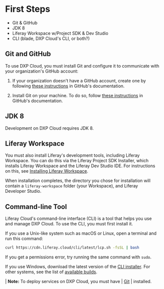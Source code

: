 # First Steps

-   Git & GitHub
-   JDK 8
-   Liferay Workspace w/Project SDK & Dev Studio
-   CLI (blade, DXP Cloud's CLI, or both?)

## Git and GitHub

To use DXP Cloud, you must install Git and configure it to communicate with your 
organization's GitHub account: 

1.  If your organization doesn't have a GitHub account, create one by following 
    [these instructions](https://help.github.com/articles/signing-up-for-a-new-github-account) 
    in GitHub's documentation. 

2.  Install Git on your machine. To do so, follow 
    [these instructions](https://help.github.com/articles/set-up-git) 
    in GitHub's documentation. 

## JDK 8

Development on DXP Cloud requires JDK 8. 
<!-- 
Which JDK? Oracle, OpenJDK, etc...
-->

## Liferay Workspace
<!-- 
Is it even necessary to install Workspace separately? They already get it 
built-in with the GitHub repo. 
-->
<!-- 
Do we also require Dev Studio?
-->

You must also install Liferay's development tools, including Liferay Workspace. 
You can do this via the Liferay Project SDK Installer, which installs Liferay 
Workspace and the Liferay Dev Studio IDE. For instructions on this, see 
[Installing Liferay Workspace](/docs/7-2/reference/-/knowledge_base/r/installing-liferay-workspace). 
<!-- Linked doc is outdated. Cody is updating it with these correct steps: 

-   Select Java runtime
-   Select installation directory
-   Select whether to install command line tools (e.g., blade, bnd)
-   DXP activation key file (optional)
-   Proxy configuration (Choose *Skip proxy configuration* if not needed)
-   Click *Next* to begin installation

-->

When installation completes, the directory you chose for installation will 
contain a `liferay-workspace` folder (your Workspace), and Liferay Developer 
Studio. 

## Command-line Tool

Liferay Cloud's command-line interface (CLI) is a tool that helps you use and 
manage DXP Cloud. To use the CLI, you must first install it. 

If you use a Unix-like system such as macOS or Linux, open a terminal and run 
this command: 

```bash
curl https://cdn.liferay.cloud/cli/latest/lcp.sh -fsSL | bash
```

If you get a permissions error, try running the same command with `sudo`. 

If you use Windows, download the latest version of the 
[CLI installer](https://cdn.wedeploy.com/cli/latest/we-installer-windows-amd64.msi). 
For other systems, see the list of 
[available builds](https://dl.equinox.io/wedeploy/we/stable). 

| **Note:** To deploy services on DXP Cloud, you must have 
| [Git](https://git-scm.com/) 
| installed. 
